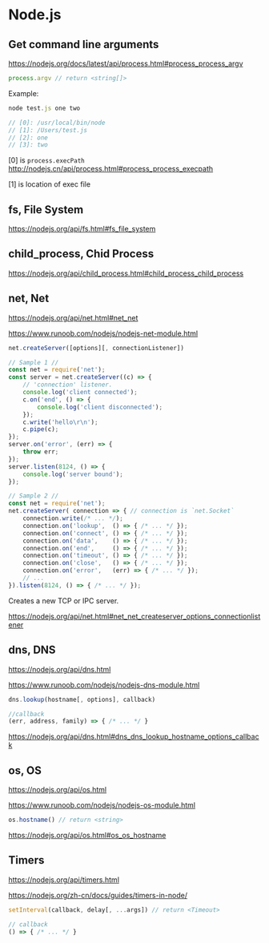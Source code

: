 # Node.js 

## Get command line arguments 

https://nodejs.org/docs/latest/api/process.html#process_process_argv 

```js
process.argv // return <string[]>
```

Example:

```js
node test.js one two 

// [0]: /usr/local/bin/node 
// [1]: /Users/test.js
// [2]: one
// [3]: two
```

[0] is `process.execPath`   http://nodejs.cn/api/process.html#process_process_execpath 

[1] is location of exec file

## fs, File System

https://nodejs.org/api/fs.html#fs_file_system

## child_process, Chid Process

https://nodejs.org/api/child_process.html#child_process_child_process

## net, Net

https://nodejs.org/api/net.html#net_net

https://www.runoob.com/nodejs/nodejs-net-module.html 

```js
net.createServer([options][, connectionListener])

// Sample 1 //
const net = require('net');
const server = net.createServer((c) => {
	// 'connection' listener.
    console.log('client connected');
    c.on('end', () => {
    	console.log('client disconnected');
    });
    c.write('hello\r\n');
    c.pipe(c);
});
server.on('error', (err) => {
    throw err;
});
server.listen(8124, () => {
    console.log('server bound');
});

// Sample 2 //
const net = require('net');
net.createServer( connection => { // connection is `net.Socket`
    connection.write(/* ... */);
    connection.on('lookup',  () => { /* ... */ });
    connection.on('connect', () => { /* ... */ });
    connection.on('data',    () => { /* ... */ });
    connection.on('end',     () => { /* ... */ });
    connection.on('timeout', () => { /* ... */ });
    connection.on('close',   () => { /* ... */ });
    connection.on('error',   (err) => { /* ... */ });
    // ...
}).listen(8124, () => { /* ... */ });
```

Creates a new TCP or IPC server.

https://nodejs.org/api/net.html#net_net_createserver_options_connectionlistener

## dns, DNS

https://nodejs.org/api/dns.html

https://www.runoob.com/nodejs/nodejs-dns-module.html

```js
dns.lookup(hostname[, options], callback)

//callback
(err, address, family) => { /* ... */ }
```

https://nodejs.org/api/dns.html#dns_dns_lookup_hostname_options_callback

## os, OS

https://nodejs.org/api/os.html

https://www.runoob.com/nodejs/nodejs-os-module.html

```js
os.hostname() // return <string>
```

https://nodejs.org/api/os.html#os_os_hostname

## Timers

https://nodejs.org/api/timers.html

https://nodejs.org/zh-cn/docs/guides/timers-in-node/

```js
setInterval(callback, delay[, ...args]) // return <Timeout>

// callback
() => { /* ... */ }
```

